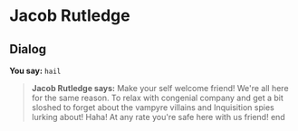 # Jacob Rutledge
## Dialog

**You say:** `hail`



>**Jacob Rutledge says:** Make your self welcome friend! We're all here for the same reason. To relax with congenial company and get a bit sloshed to forget about the vampyre villains and Inquisition spies lurking about! Haha! At any rate you're safe here with us friend!
end
